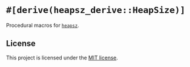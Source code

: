 # `#[derive(heapsz_derive::HeapSize)]`

Procedural macros for [`heapsz`](https://crates.io/crates/heapsz).

## License

This project is licensed under the [MIT license](https://github.com/overvenus/heapsz/blob/main/LICENSE).
